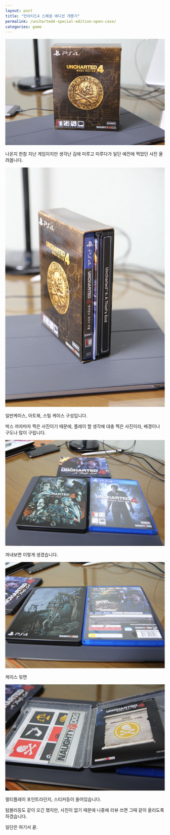 ```yaml
---
layout: post
title: "언차티드4 스페셜 에디션 개봉기"
permalink: /uncharted4-special-edition-open-case/
categories: game
---
```

<img src="/images/4k4_qgYVSb.jpg" alt="niceb5y blog" class="w-full">

나온지 한참 지난 게임이지만 생각난 김에 미루고 미루다가 일단 예전에 찍었던 사진 올려봅니다.

<img src="/images/Nygu9lKNBb.jpg" alt="niceb5y blog" class="w-full">

일반케이스, 아트북, 스틸 케이스 구성입니다.

박스 까자마자 찍은 사진이기 때문에, 플레이 할 생각에 대충 찍은 사진이라, 배경이나 구도나 많이 구립니다.

<img src="/images/Vk7ucgKNSW.jpg" alt="niceb5y blog" class="w-full">

꺼내보면 이렇게 생겼습니다.

<img src="/images/Ek_5eFVHW.jpg" alt="niceb5y blog" class="w-full">

케이스 뒷면

<img src="/images/4JGOclFVSZ.jpg" alt="niceb5y blog" class="w-full">

멀티플레이 포인트라던지, 스티커등이 들어있습니다.

텀블러등도 같이 오긴 했지만, 사진이 없기 때문에 나중에 리뷰 쓰면 그때 같이 올리도록 하겠습니다.

일단은 여기서 끝.
